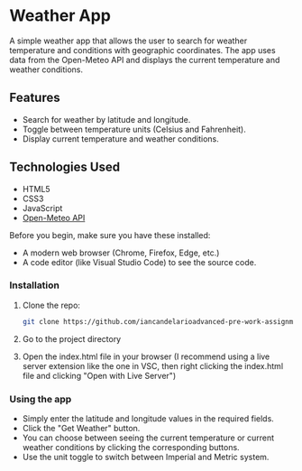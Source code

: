 # Weather App

A simple weather app that allows the user to search for weather temperature and conditions with geographic coordinates. The app uses data from the Open-Meteo API and displays the current temperature and weather conditions.

## Features

- Search for weather by latitude and longitude.
- Toggle between temperature units (Celsius and Fahrenheit).
- Display current temperature and weather conditions.

## Technologies Used

- HTML5
- CSS3
- JavaScript
- [Open-Meteo API](https://open-meteo.com/)

Before you begin, make sure you have these installed:

- A modern web browser (Chrome, Firefox, Edge, etc.)
- A code editor (like Visual Studio Code) to see the source code.

### Installation

1. Clone the repo:

   ```bash
   git clone https://github.com/iancandelarioadvanced-pre-work-assignment-ctd.git
   ```
2. Go to the project directory
3. Open the index.html file in your browser (I recommend using a live server extension like the one in VSC, then right clicking the index.html file and clicking "Open with Live Server")

### Using the app

- Simply enter the latitude and longitude values in the required fields.
- Click the "Get Weather" button.
- You can choose between seeing the current temperature or current weather conditions by clicking the corresponding buttons.
- Use the unit toggle to switch between Imperial and Metric system.
